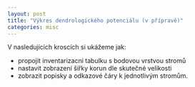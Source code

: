 ```yaml
---
layout: post
title: "Výkres dendrologického potenciálu (v přípravě)"
categories: misc
---
```

V nasledujících kroscích si ukážeme jak:
* propojit inventarizacni tabulku s bodovou vrstvou stromů 
* nastavit zobrazení šířky korun dle skutečné velikosti
* zobrazit popisky a odkazové čáry k jednotlivým stromům.
